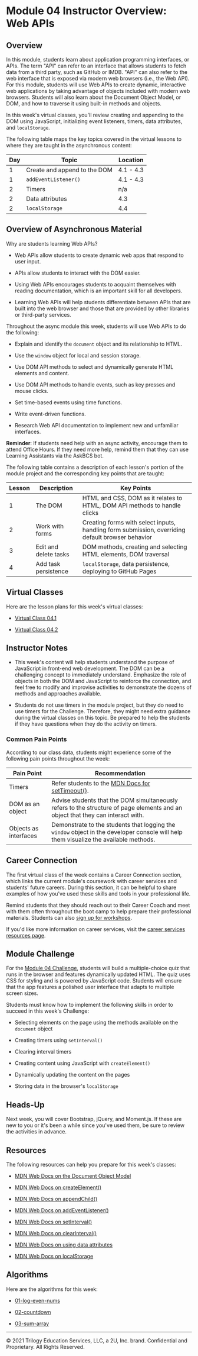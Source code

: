 # Module 04 Instructor Overview: Web APIs

## Overview

In this module, students learn about application programming interfaces, or APIs. The term "API" can refer to an interface that allows students to fetch data from a third party, such as GitHub or IMDB. "API" can also refer to the web interface that is exposed via modern web browsers (i.e., the Web API). For this module, students will use Web APIs to create dynamic, interactive web applications by taking advantage of objects included with modern web browsers. Students will also learn about the Document Object Model, or DOM, and how to traverse it using built-in methods and objects.

In this week's virtual classes, you'll review creating and appending to the DOM using JavaScript, initializing event listeners, timers, data attributes, and `localStorage`.

The following table maps the key topics covered in the virtual lessons to where they are taught in the asynchronous content:

| Day | Topic                                   | Location |
| --- | --------------------------------------- | -------- |
| 1   | Create and append to the DOM            | 4.1 - 4.3|
| 1   | `addEventListener()`                    | 4.1 - 4.3|
| 2   | Timers                                  | n/a      |
| 2   | Data attributes                         | 4.3      |
| 2   | `localStorage`                          | 4.4      |

## Overview of Asynchronous Material

Why are students learning Web APIs?

* Web APIs allow students to create dynamic web apps that respond to user input.

* APIs allow students to interact with the DOM easier.

* Using Web APIs encourages students to acquaint themselves with reading documentation, which is an important skill for all developers.

* Learning Web APIs will help students differentiate between APIs that are built into the web browser and those that are provided by other libraries or third-party services.

Throughout the async module this week, students will use Web APIs to do the following:

* Explain and identify the `document` object and its relationship to HTML.

* Use the `window` object for local and session storage.

* Use DOM API methods to select and dynamically generate HTML elements and content.

* Use DOM API methods to handle events, such as key presses and mouse clicks.

* Set time-based events using time functions.

* Write event-driven functions.

* Research Web API documentation to implement new and unfamiliar interfaces.

**Reminder**: If students need help with an async activity, encourage them to attend Office Hours. If they need more help, remind them that they can use Learning Assistants via the AskBCS bot.

The following table contains a description of each lesson's portion of the module project and the corresponding key points that are taught:

| Lesson | Description           | Key Points                                                                                       |
| ------ | --------------------- | ------------------------------------------------------------------------------------------------ |
| 1      | The DOM               | HTML and CSS, DOM as it relates to HTML, DOM API methods to handle clicks                        |
| 2      | Work with forms       | Creating forms with select inputs, handling form submission, overriding default browser behavior |
| 3      | Edit and delete tasks | DOM methods, creating and selecting HTML elements, DOM traversal                                 |
| 4      | Add task persistence  | `localStorage`, data persistence, deploying to GitHub Pages                                      |

## Virtual Classes

Here are the lesson plans for this week's virtual classes:

* [Virtual Class 04.1](./04.1-REQUIRED.md)

* [Virtual Class 04.2](./04.2-REQUIRED.md)

## Instructor Notes

* This week's content will help students understand the purpose of JavaScript in front-end web development. The DOM can be a challenging concept to immediately understand. Emphasize the role of objects in both the DOM and JavaScript to reinforce the connection, and feel free to modify and improvise activities to demonstrate the dozens of methods and approaches available.

* Students do not use timers in the module project, but they do need to use timers for the Challenge. Therefore, they might need extra guidance during the virtual classes on this topic. Be prepared to help the students if they have questions when they do the activity on timers.

### Common Pain Points

According to our class data, students might experience some of the following pain points throughout the week:

| Pain Point            | Recommendation                                                                                                                              |
| --------------------- | ------------------------------------------------------------------------------------------------------------------------------------------- |
| Timers                | Refer students to the [MDN Docs for setTimeout()](https://developer.mozilla.org/en-US/docs/Web/API/WindowOrWorkerGlobalScope/setTimeout). |
| DOM as an object      | Advise students that the DOM simultaneously refers to the structure of page elements and an object that they can interact with.             |
| Objects as interfaces | Demonstrate to the students that logging the `window` object in the developer console will help them visualize the available methods.       |

## Career Connection

The first virtual class of the week contains a Career Connection section, which links the current module's coursework with career services and students' future careers. During this section, it can be helpful to share examples of how you've used these skills and tools in your professional life.

Remind students that they should reach out to their Career Coach and meet with them often throughout the boot camp to help prepare their professional materials. Students can also [sign up for workshops](https://careernetwork.2u.com/?utm_medium=Academics&utm_source=boot_camp).

If you'd like more information on career services, visit the [career services resources page](https://careernetwork.2u.com/?utm_medium=Academics&utm_source=boot_camp).

## Module Challenge

For the [Module 04 Challenge](../../01-Class-Content/04-Web-APIs/02-Challenge/README.md), students will build a multiple-choice quiz that runs in the browser and features dynamically updated HTML. The quiz uses CSS for styling and is powered by JavaScript code. Students will ensure that the app features a polished user interface that adapts to multiple screen sizes.

Students must know how to implement the following skills in order to succeed in this week's Challenge:

* Selecting elements on the page using the methods available on the `document` object

* Creating timers using `setInterval()`

* Clearing interval timers

* Creating content using JavaScript with `createElement()`

* Dynamically updating the content on the pages

* Storing data in the browser's `localStorage`

## Heads-Up

Next week, you will cover Bootstrap, jQuery, and Moment.js. If these are new to you or it's been a while since you've used them, be sure to review the activities in advance.

## Resources

The following resources can help you prepare for this week's classes:

* [MDN Web Docs on the Document Object Model](https://developer.mozilla.org/en-US/docs/Web/API/Document_Object_Model)

* [MDN Web Docs on createElement()](https://developer.mozilla.org/en-US/docs/Web/API/Document/createElement)

* [MDN Web Docs on appendChild()](https://developer.mozilla.org/en-US/docs/Web/API/Node/appendChild)

* [MDN Web Docs on addEventListener()](https://developer.mozilla.org/en-US/docs/Web/API/EventTarget/addEventListener)

* [MDN Web Docs on setInterval()](https://developer.mozilla.org/en-US/docs/Web/API/WindowOrWorkerGlobalScope/setInterval)

* [MDN Web Docs on clearInterval()](https://developer.mozilla.org/en-US/docs/Web/API/WindowOrWorkerGlobalScope/clearInterval)

* [MDN Web Docs on using data attributes](https://developer.mozilla.org/en-US/docs/Learn/HTML/Howto/Use_data_attributes)

* [MDN Web Docs on localStorage](https://developer.mozilla.org/en-US/docs/Web/API/Window/localStorage)

## Algorithms

Here are the algorithms for this week:

* [01-log-even-nums](../../01-Class-Content/04-Web-APIs/03-Algorithms/01-log-even-nums)

* [02-countdown](../../01-Class-Content/04-Web-APIs/03-Algorithms/02-countdown)

* [03-sum-array](../../01-Class-Content/04-Web-APIs/03-Algorithms/03-sum-array)

---
© 2021 Trilogy Education Services, LLC, a 2U, Inc. brand. Confidential and Proprietary. All Rights Reserved.
